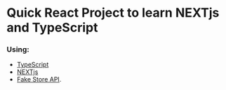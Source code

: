 # Quick React Project to learn NEXTjs and TypeScript

### Using:
  - [TypeScript](https://www.typescriptlang.org/)
  - [NEXTjs](https://nextjs.org/)
  - [Fake Store API](https://fakestoreapi.com/). 

